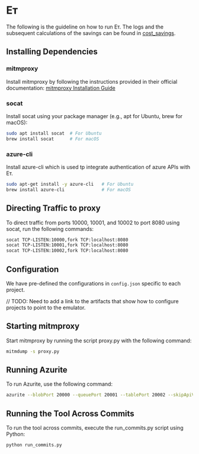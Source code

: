 # Eᴛ 

The following is the guideline on how to run Eᴛ. The logs and the subsequent calculations of the savings can be found in [cost_savings](../cost_savings/).

## Installing Dependencies

### mitmproxy

Install mitmproxy by following the instructions provided in their official documentation:
[mitmproxy Installation Guide](https://docs.mitmproxy.org/stable/overview-installation/)

### socat

Install socat using your package manager (e.g., apt for Ubuntu, brew for macOS):

```bash
sudo apt install socat  # For Ubuntu
brew install socat      # For macOS
```

### azure-cli

Install azure-cli which is used tp integrate authentication of azure APIs with Eᴛ.

```bash
sudo apt-get install -y azure-cli   # For Ubuntu
brew install azure-cli              # For macOS
```



## Directing Traffic to proxy

To direct traffic from ports 10000, 10001, and 10002 to port 8080 using socat, run the following commands:

```bash
socat TCP-LISTEN:10000,fork TCP:localhost:8080
socat TCP-LISTEN:10001,fork TCP:localhost:8080
socat TCP-LISTEN:10002,fork TCP:localhost:8080
```

## Configuration

We have pre-defined the configurations in `config.json` specific to each project.

// TODO: Need to add a link to the artifacts that show how to configure projects to point to the emulator.

## Starting mitmproxy

Start mitmproxy by running the script proxy.py with the following command:

```bash
mitmdump -s proxy.py
```

## Running Azurite

To run Azurite, use the following command:

```bash
azurite --blobPort 20000 --queuePort 20001 --tablePort 20002 --skipApiVersionCheck
```

## Running the Tool Across Commits

To run the tool across commits, execute the run_commits.py script using Python:

```bash
python run_commits.py
```
